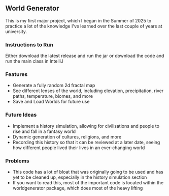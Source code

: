 ## World Generator
This is my first major project, which I began in the Summer of 2025 to practice a lot of the knowledge I've learned over the last couple of years at university. 

### Instructions to Run
Either download the latest release and run the jar or download the code and run the main class in IntelliJ

### Features
* Generate a fully random 2d fractal map
* See different lenses of the world, including elevation, precipitation, river paths, temperature, biomes, and more
* Save and Load Worlds for future use

### Future Ideas
* Implement a history simulation, allowing for civilisations and people to rise and fall in a fantasy world
* Dynamic generation of cultures, religions, and more
* Recording this history so that it can be reviewed at a later date, seeing how different people lived their lives in an ever-changing world

### Problems
* This code has a lot of bloat that was originally going to be used and has yet to be cleaned up, especially in the history simulation section
* If you want to read this, most of the important code is located within the worldgenerator package, which does most of the heavy lifting
